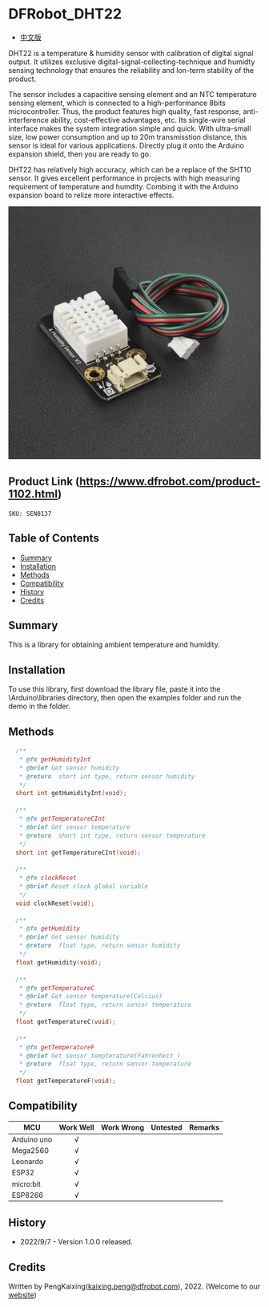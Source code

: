 # DFRobot_DHT22
- [中文版](./README_CN.md)

DHT22 is a temperature & humidity sensor with calibration of digital signal output. It utilizes exclusive digital-signal-collecting-technique and humidty sensing technology that ensures the reliability and lon-term stability of the product.  

The sensor includes a capacitive sensing element and an NTC temperature sensing element, which is connected to a high-performance 8bits microcontroller. Thus, the product features high quality, fast response, anti-interference ability, cost-effective advantages, etc. 
Its single-wire serial interface makes the system integration simple and quick. With ultra-small size, low power consumption and up to 20m transmisstion distance, this sensor is ideal for various applications. Directly plug it onto the Arduino expansion shield, then you are ready to go. 

DHT22 has relatively high accuracy, which can be a replace of the SHT10 sensor. It gives excellent performance in projects with high measuring requirement of temperature and humdity. Combing it with the Arduino expansion board to relize more interactive effects. 

![Product Image](./resources/images/SEN0137.png)


## Product Link (https://www.dfrobot.com/product-1102.html)

    SKU: SEN0137

## Table of Contents

  * [Summary](#summary)
  * [Installation](#installation)
  * [Methods](#methods)
  * [Compatibility](#compatibility)
  * [History](#history)
  * [Credits](#credits)

## Summary

This is a library for obtaining ambient temperature and humidity.

## Installation

To use this library, first download the library file, paste it into the \Arduino\libraries directory, then open the examples folder and run the demo in the folder.

## Methods

```C++
  /**
   * @fn getHumidityInt
   * @brief Get sensor humidity 
   * @return  short int type, return sensor humidity
   */
  short int getHumidityInt(void);

  /**
   * @fn getTemperatureCInt
   * @brief Get sensor temperature 
   * @return  short int type, return sensor temperature 
   */
  short int getTemperatureCInt(void);

  /**
   * @fn clockReset
   * @brief Reset clock global variable  
   */
  void clockReset(void);

  /**
   * @fn getHumidity
   * @brief Get sensor humidity 
   * @return  float type, return sensor humidity 
   */
  float getHumidity(void);

  /**
   * @fn getTemperatureC
   * @brief Get sensor temperature(Celcius)
   * @return  float type, return sensor temperature
   */
  float getTemperatureC(void);

  /**
   * @fn getTemperatureF
   * @brief Get sensor tempterature(Fahrenheit )
   * @return  float type, return sensor temperature 
   */
  float getTemperatureF(void);

```

## Compatibility

MCU                | Work Well    | Work Wrong   | Untested    | Remarks
------------------ | :----------: | :----------: | :---------: | -----
Arduino uno        |      √       |              |             | 
Mega2560        |      √       |              |             | 
Leonardo        |      √       |              |             | 
ESP32           |      √       |              |             | 
micro:bit        |      √       |              |             | 
ESP8266           |      √       |              |             | 

## History

- 2022/9/7 - Version 1.0.0 released.

## Credits

Written by PengKaixing(kaixing.peng@dfrobot.com), 2022. (Welcome to our [website](https://www.dfrobot.com/))





